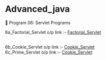 # Advanced_java
📌 Program 06: Servlet Programs 

6a_Factorial_Servlet o/p link :-
<a href="https://github.com/Roshan474/Ajvanced_Java_Program/blob/main/lab6_servlet_programs/6a_FactorialServlet/Screenshot-6a_FactorialServlet.png">Factorial_Servlet</a>

<br/>
6b_Cookie_Servlet o/p link :-
<a href="https://github.com/Roshan474/Ajvanced_Java_Program/blob/main/lab6_servlet_programs/6b_CookieServlet/Screenshot-6b_CookieServlet.jpg">Cookie_Servlet</a>

<br/>
6c_Prime_Servlet o/p link :-
<a href="https://github.com/Roshan474/Ajvanced_Java_Program/blob/main/lab6_servlet_programs/6c_PrimeServlet/Screenshot-6c_PrimeServlet.jpg">Cookie_Servlet</a>
<br/>
<br/>














